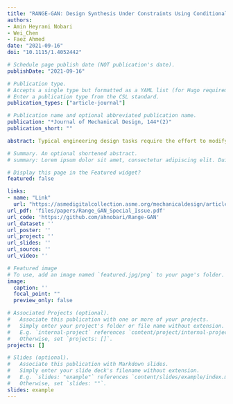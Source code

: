 ```yaml
---
title: "RANGE-GAN: Design Synthesis Under Constraints Using Conditional Generative Adversarial Networks"
authors:
- Amin Heyrani Nobari
- Wei_Chen
- Faez Ahmed
date: "2021-09-16"
doi: "10.1115/1.4052442"

# Schedule page publish date (NOT publication's date).
publishDate: "2021-09-16"

# Publication type.
# Accepts a single type but formatted as a YAML list (for Hugo requirements).
# Enter a publication type from the CSL standard.
publication_types: ["article-journal"]

# Publication name and optional abbreviated publication name.
publication: "*Journal of Mechanical Design, 144*(2)"
publication_short: ""

abstract: Typical engineering design tasks require the effort to modify designs iteratively until they meet certain constraints, i.e., performance or attribute requirements. Past work has proposed ways to solve the inverse design problem, where desired designs are directly generated from specified requirements, thus avoiding the trial and error process. Among those approaches, the conditional deep generative model shows great potential since (1) it works for complex high-dimensional designs and (2) it can generate multiple alternative designs given any range condition. In this work, we propose a conditional deep generative model, range-constrained generative adversarial network, to achieve automatic design synthesis subject to range constraints. The proposed model addresses the sparse conditioning issue in data-driven inverse design problems by introducing a label-aware self-augmentation approach. We also propose a new uniformity loss to ensure the generated designs evenly cover the given requirement range. Through a real-world example of constrained 3D shape generation, we show that the label-aware self-augmentation leads to an average improvement of 14% on the constraint satisfaction for generated 3D shapes, and the uniformity loss leads to a 125% average increase on the uniformity of generated shapes’ attributes. This work laid the foundation for data-driven inverse design problems where we consider range constraints and there are sparse regions in the condition space.

# Summary. An optional shortened abstract.
# summary: Lorem ipsum dolor sit amet, consectetur adipiscing elit. Duis posuere tellus ac convallis placerat. Proin tincidunt magna sed ex sollicitudin condimentum.

# Display this page in the Featured widget?
featured: false

links:
- name: "Link"
  url: "https://asmedigitalcollection.asme.org/mechanicaldesign/article/144/2/021708/1119623/Range-Constrained-Generative-Adversarial-Network"
url_pdf: 'files/papers/Range_GAN_Special_Issue.pdf'
url_code: 'https://github.com/ahnobari/Range-GAN'
url_dataset: ''
url_poster: ''
url_project: ''
url_slides: ''
url_source: ''
url_video: ''

# Featured image
# To use, add an image named `featured.jpg/png` to your page's folder. 
image:
  caption: ''
  focal_point: ""
  preview_only: false

# Associated Projects (optional).
#   Associate this publication with one or more of your projects.
#   Simply enter your project's folder or file name without extension.
#   E.g. `internal-project` references `content/project/internal-project/index.md`.
#   Otherwise, set `projects: []`.
projects: []

# Slides (optional).
#   Associate this publication with Markdown slides.
#   Simply enter your slide deck's filename without extension.
#   E.g. `slides: "example"` references `content/slides/example/index.md`.
#   Otherwise, set `slides: ""`.
slides: example
---
```

